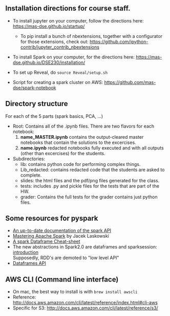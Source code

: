 ## Installation directions for course staff.

* To install jupyter on your computer, follow the directions here: https://mas-dse.github.io/startup/
  * To pip install a bunch of nbextensions, together with a configurator for those extensions, check out: https://github.com/ipython-contrib/jupyter_contrib_nbextensions
* To install Spark on your computer, for the directions here: https://mas-dse.github.io/DSE230/installation/
* To set up Reveal, do `source Reveal/setup.sh`

* Script for creating a spark cluster on AWS: https://github.com/mas-dse/spark-notebook

## Directory structure

For each of the 5 parts (spark basics, PCA, ...)
* Root: Contains all of the .ipynb files. There are two flavors for each notebook:
   1. **name_MASTER.ipynb** contains the output-cleared master notebooks that contain the solutions to the excercises. 
   2. **name.ipynb** redacted notebooks fully executed and with all outputs (other than excercises) for the students.
* Subdirectories:
   * lib: contains python code for performing complex things.
   * Lib_redacted: contains redacted code that the students are asked to complete.
   * slides: the html files and the pdf/png files generated for the class.
   * tests: includes .py and pickle files for the tests that are part of the HW.
   * grader: Contains the full tests for the grader
             contains just python files.

## Some resources for pyspark

 * [An up-to-date documentation of the spark API](http://takwatanabe.me/pyspark/generated/pyspark.html)
 * [Mastering Apache Spark](https://jaceklaskowski.gitbooks.io/mastering-apache-spark/) by Jacek Laskowski
 * [A spark Dataframe Cheat-sheet](https://gist.github.com/evenv/b4d5f3054d7260e6c3d3)
 * The new abstractions in Spark2.0 are dataframes and sparksession: [introduction](http://spark.apache.org/docs/latest/sql-programming-guide.html#datasets-and-dataframes)  
 Supposedly, RDD's are demoted to "low level API"
 * [Dataframes API](http://spark.apache.org/docs/latest/api/python/pyspark.sql.html?highlight=dataframe#pyspark.sql.DataFrame)

 
 ## AWS CLI (Command line interface)
 * On mac, the best way to install is with `brew install awscli`
 * Reference: http://docs.aws.amazon.com/cli/latest/reference/index.html#cli-aws
 * Specific for S3: http://docs.aws.amazon.com/cli/latest/reference/s3/
 
